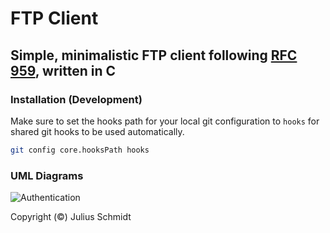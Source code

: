 # FTP Client

## Simple, minimalistic FTP client following [RFC 959](docs/rfc959.pdf), written in C

### Installation (Development)

Make sure to set the hooks path for your local git configuration to `hooks` for shared git hooks to be used automatically.

```bash
git config core.hooksPath hooks
```

### UML Diagrams

![Authentication](https://www.plantuml.com/plantuml/proxy?cache=no&fmt=png&src=https://raw.githubusercontent.com/welljsjs/ftp-client-c/master/docs/userpass.puml?sig=<date=1605972558>)

Copyright (©) Julius Schmidt
